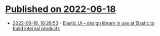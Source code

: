# [Published on 2022-06-18](index.md)

* [2022-06-18, 16:26:53](https://news.ycombinator.com/item?id=31791324) - [Elastic UI – design library in use at Elastic to build internal products](https://elastic.github.io/eui/)
